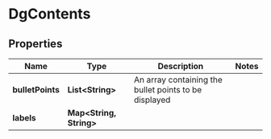 

# DgContents


## Properties

| Name | Type | Description | Notes |
|------------ | ------------- | ------------- | -------------|
|**bulletPoints** | **List&lt;String&gt;** | An array containing the bullet points to be displayed |  |
|**labels** | **Map&lt;String, String&gt;** |  |  |




